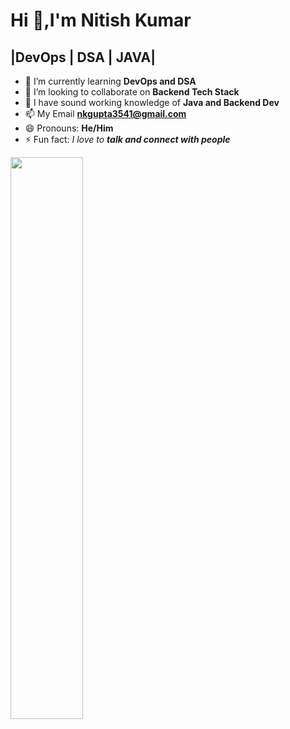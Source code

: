 # Hi 👋,I'm Nitish Kumar

## **|DevOps | DSA | JAVA|**

- 🌱 I’m currently learning **DevOps and DSA**
- 👯 I’m looking to collaborate on **Backend Tech Stack** 
- 🎨 I have sound working knowledge of **Java and Backend Dev**
- 📫 My Email **nkgupta3541@gmail.com**
- 😄 Pronouns: **He/Him**
- ⚡ Fun fact: *I love to **talk and connect with people***



<p >
   <img width="48%" src="https://github-readme-streak-stats.herokuapp.com/?user=nitishkumar02&theme=tokyonight" />
</p>
